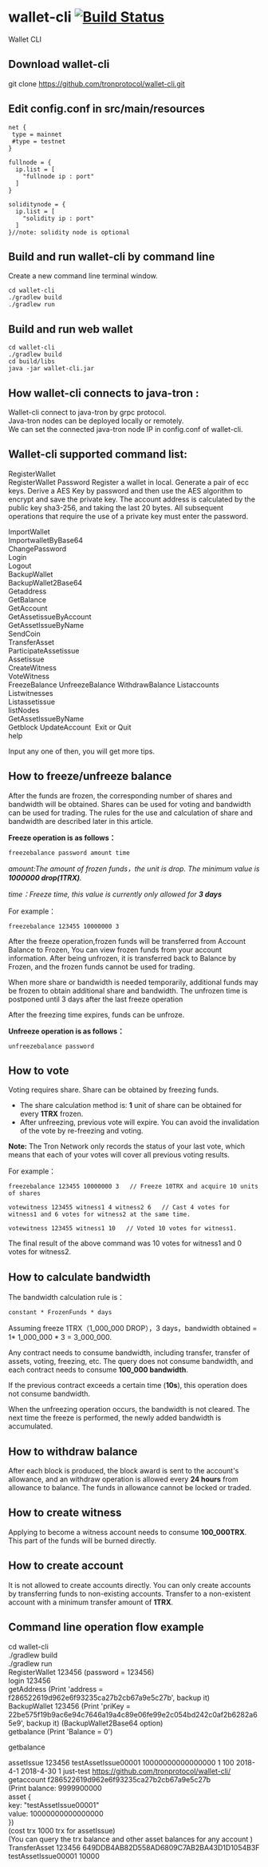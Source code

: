# wallet-cli [![Build Status](https://travis-ci.org/tronprotocol/wallet-cli.svg?branch=master)](https://travis-ci.org/tronprotocol/wallet-cli)
Wallet CLI


Download wallet-cli
---------------------------------
git clone https://github.com/tronprotocol/wallet-cli.git


Edit config.conf in src/main/resources
----------------------------------------
```
net {
 type = mainnet
 #type = testnet 
}

fullnode = {
  ip.list = [
    "fullnode ip : port"
  ]
}

soliditynode = {
  ip.list = [
    "solidity ip : port"
  ]
}//note: solidity node is optional

```
Build and run wallet-cli by command line
----------------------------------------
Create a new command line terminal window.

```
cd wallet-cli  
./gradlew build      
./gradlew run
```

Build and run web wallet
----------------------------------------
```
cd wallet-cli  
./gradlew build
cd build/libs
java -jar wallet-cli.jar
```


How wallet-cli connects to java-tron :
--------------------------------------
Wallet-cli connect to java-tron by grpc protocol.          
Java-tron nodes can be deployed locally or remotely.          
We can set the connected java-tron node IP in config.conf of wallet-cli.
 

Wallet-cli supported command list:
----------------------------------

RegisterWallet  
RegisterWallet Password
Register a wallet in local.
Generate a pair of ecc keys.
Derive a AES Key by password and then use the AES algorithm to encrypt and save the private key.
The account address is calculated by the public key sha3-256, and taking the last 20 bytes.
All subsequent operations that require the use of a private key must enter the password.

ImportWallet  
ImportwalletByBase64  
ChangePassword  
Login  
Logout  
BackupWallet  
BackupWallet2Base64  
Getaddress  
GetBalance  
GetAccount  
GetAssetissueByAccount                          
GetAssetIssueByName                       
SendCoin  
TransferAsset  
ParticipateAssetissue  
Assetissue  
CreateWitness  
VoteWitness  
FreezeBalance
UnfreezeBalance
WithdrawBalance
Listaccounts  
Listwitnesses  
Listassetissue    
listNodes               
GetAssetIssueByName   
Getblock
UpdateAccount  
Exit or Quit  
help  

Input any one of then, you will get more tips.


How to freeze/unfreeze balance
----------------------------------

After the funds are frozen, the corresponding number of shares and bandwidth will be obtained.
 Shares can be used for voting and bandwidth can be used for trading.
 The rules for the use and calculation of share and bandwidth are described later in this article.


**Freeze operation is as follows：**

```
freezebalance password amount time
```

*amount:The amount of frozen funds，the unit is drop.
The minimum value is **1000000 drop(1TRX)**.*

*time：Freeze time, this value is currently only allowed for **3 days***


For example：
```
freezebalance 123455 10000000 3
```


After the freeze operation,frozen funds will be transferred from Account Balance to Frozen,
You can view frozen funds from your account information.
After being unfrozen, it is transferred back to Balance by Frozen, and the frozen funds cannot be used for trading.


When more share or bandwidth is needed temporarily, additional funds may be frozen to obtain additional share and bandwidth.
The unfrozen time is postponed until 3 days after the last freeze operation

After the freezing time expires, funds can be unfroze.


**Unfreeze operation is as follows：**
```
unfreezebalance password 
```



How to vote
----------------------------------

Voting requires share. Share can be obtained by freezing funds.

- The share calculation method is: **1** unit of share can be obtained for every **1TRX** frozen. 
- After unfreezing, previous vote will expire. You can avoid the invalidation of the vote by re-freezing and voting.

**Note:** The Tron Network only records the status of your last vote, which means that each of your votes will cover all previous voting results.

For example：

```
freezebalance 123455 10000000 3   // Freeze 10TRX and acquire 10 units of shares

votewitness 123455 witness1 4 witness2 6   // Cast 4 votes for witness1 and 6 votes for witness2 at the same time.

votewitness 123455 witness1 10   // Voted 10 votes for witness1.
```

The final result of the above command was 10 votes for witness1 and 0 votes for witness2.



How to calculate bandwidth
----------------------------------

The bandwidth calculation rule is：
```
constant * FrozenFunds * days
```
Assuming freeze 1TRX（1_000_000 DROP），3 days，bandwidth obtained = 1* 1_000_000 * 3 = 3_000_000. 

Any contract needs to consume bandwidth, including transfer, transfer of assets, voting, freezing, etc. 
The query does not consume bandwidth, and each contract needs to consume **100_000 bandwidth**. 

If the previous contract exceeds a certain time (**10s**), this operation does not consume bandwidth. 

When the unfreezing operation occurs, the bandwidth is not cleared. 
The next time the freeze is performed, the newly added bandwidth is accumulated.


How to withdraw balance
----------------------------------

After each block is produced, the block award is sent to the account's allowance, 
and an withdraw operation is allowed every **24 hours** from allowance to balance. 
The funds in allowance cannot be locked or traded.
 

How to create witness
----------------------------------
Applying to become a witness account needs to consume **100_000TRX**.
This part of the funds will be burned directly.


How to create account
----------------------------------
It is not allowed to create accounts directly. You can only create accounts by transferring funds to non-existing accounts.
Transfer to a non-existent account with a minimum transfer amount of **1TRX**.

Command line operation flow example
-----------------------------------      

cd wallet-cli  
./gradlew build      
./gradlew run                                                                               
RegisterWallet 123456      (password = 123456)                                                        
login 123456                                                                                           
getAddress                 (Print 'address = f286522619d962e6f93235ca27b2cb67a9e5c27b', backup it)                                                       
BackupWallet 123456        (Print 'priKey = 22be575f19b9ac6e94c7646a19a4c89e06fe99e2c054bd242c0af2b6282a65e9', backup it) (BackupWallet2Base64 option)                                                    
getbalance                 (Print 'Balance = 0')                                                                                                                                          
 
getbalance                                                             
          
assetIssue 123456 testAssetIssue00001 10000000000000000 1 100 2018-4-1 2018-4-30 1 just-test https://github.com/tronprotocol/wallet-cli/                   
getaccount  f286522619d962e6f93235ca27b2cb67a9e5c27b                                                                        
(Print balance: 9999900000                                                                          
asset {                                                                                                     
  key: "testAssetIssue00001"                                                                           
  value: 10000000000000000                                                                             
})                                                                                                       
(cost trx 1000 trx for assetIssue)                                                                    
(You can query the trx balance and other asset balances for any account )                                                
TransferAsset 123456 649DDB4AB82D558AD6809C7AB2BA43D1D1054B3F testAssetIssue00001 10000                                                     
